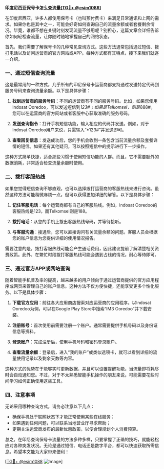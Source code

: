 **印度尼西亚保号卡怎么查流量[[TG💪+ @esim1088](https://t.me/s/esim1088)]**

在印度尼西亚，许多人都使用保号卡（也叫预付费卡）来满足日常通讯和上网的需求。如果你也是其中之一，可能会好奇如何查询自己的流量余额或者套餐剩余情况。毕竟，谁都不想在关键时刻发现流量不够用呢？别担心，这篇文章会详细告诉你如何轻松查流量，让你随时随地掌握自己的网络状态。

首先，我们需要了解保号卡的几种常见查询方式。这些方法通常包括通过短信、拨打电话以及访问运营商的官方网站或APP。每种方式都有其特点，接下来我们就逐一介绍。

### 一、通过短信查询流量

这是最常用的一种方式，几乎所有的印尼保号卡运营商都支持通过发送特定代码到服务号码来查询流量余额。以下是具体步骤：

1. **找到运营商的服务号码**：不同的运营商有不同的服务号码。比如，如果您使用Indosat Ooredoo，可以发送短信到*123#；如果是Telkomsel，则是*888#。您可以在运营商的官方网站或者客服中心获取准确的服务号码。

2. **发送查询指令**：打开手机短信功能，输入相应的代码并发送。例如，对于Indosat Ooredoo用户来说，只需输入“*123#”并发送即可。

3. **查看回复信息**：发送成功后，您的手机会收到一条包含当前流量余额及套餐详情的短信。如果还有其他疑问，可以按照短信中的提示进行下一步操作。

这种方式简单快捷，适合那些习惯于使用短信功能的人群。而且，它不需要额外的数据消耗，非常适合检查流量余额时使用。

### 二、拨打客服热线

如果您觉得短信查询不够直观，也可以选择拨打运营商的客服热线来进行咨询。虽然这种方法可能稍微麻烦一点，但可以获得更加详细的解答。以下是具体步骤：

1. **记住客服电话**：每个运营商都有自己的客服热线。例如，Indosat Ooredoo的客服热线是123，而Telkomsel则是188。

2. **拨打电话**：从您的手机上拨出客服热线号码，并等待接听。

3. **与客服沟通**：接通后，您可以直接询问有关流量余额的问题。客服人员会根据您的账户信息为您提供详细的使用情况报告。

需要注意的是，拨打客服热线可能会产生通话费用，因此建议提前了解清楚相关资费政策。此外，在繁忙时段拨打客服热线可能会遇到占线的情况，耐心等待即可。

### 三、通过官方APP或网站查询

随着智能手机普及率的提高，越来越多的用户倾向于通过运营商提供的官方应用程序或网页来管理自己的账户信息。这种方法不仅方便快捷，还能享受更多个性化服务。以下是具体步骤：

1. **下载官方应用**：前往各大应用商店搜索对应运营商的应用程序。以Indosat Ooredoo为例，可以在Google Play Store中搜索“IM3 Ooredoo”并下载安装。

2. **注册账号**：首次使用前需要注册一个账户。通常需要提供手机号码以及身份证信息等资料。

3. **登录账户**：完成注册后，使用手机号码和密码登录账户。

4. **查看流量余额**：登录后，进入“我的账户”或类似选项卡，就可以看到详细的流量使用记录以及剩余天数等内容。

这种方式的优势在于能够实时更新数据，并且可以设置提醒功能，当流量即将耗尽时会自动通知您。不过，对于不太熟悉智能手机操作的朋友来说，可能需要花些时间学习如何正确使用这些工具。

### 四、注意事项

无论采用哪种查询方式，请务必注意以下几点：

- 确保手机处于联网状态下才能正常使用某些在线服务；
- 如果遇到任何问题，可以联系当地营业厅寻求帮助；
- 定期关注运营商发布的最新优惠政策，以便合理规划个人消费预算。

总之，在印尼查询保号卡流量的方法多种多样，只要掌握了正确的技巧，就能轻松应对各种突发状况。无论是通过短信、电话还是数字平台，都可以快速获取所需信息。希望本文能为大家带来便利！

[[TG💪+ @esim1088](https://t.me/s/esim1088) ![Image](https://i.postimg.cc/4NQfJmqS/Snipaste-2025-05-13-00-14-12.png)]